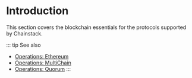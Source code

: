 # Introduction

This section covers the blockchain essentials for the protocols supported by Chainstack.

::: tip See also
* [Operations: Ethereum](/operations/ethereum/introduction)
* [Operations: MultiChain](/operations/multichain/introduction)
* [Operations: Quorum](/operations/quorum/introduction)
:::
